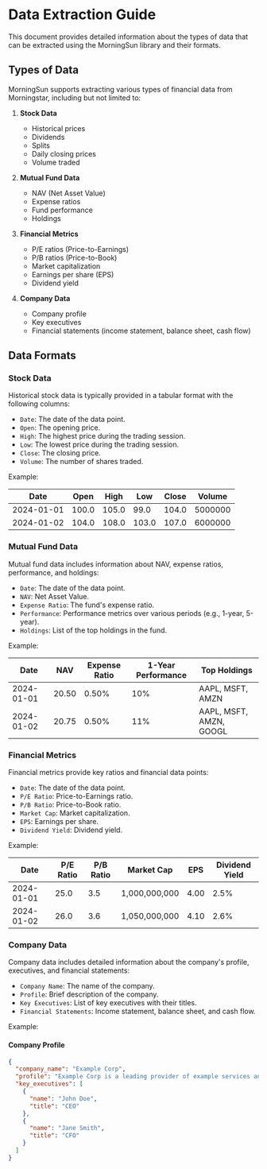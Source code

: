 # Data Extraction Guide

This document provides detailed information about the types of data that can be extracted using the MorningSun library and their formats.

## Types of Data

MorningSun supports extracting various types of financial data from Morningstar, including but not limited to:

1. **Stock Data**
    - Historical prices
    - Dividends
    - Splits
    - Daily closing prices
    - Volume traded

2. **Mutual Fund Data**
    - NAV (Net Asset Value)
    - Expense ratios
    - Fund performance
    - Holdings

3. **Financial Metrics**
    - P/E ratios (Price-to-Earnings)
    - P/B ratios (Price-to-Book)
    - Market capitalization
    - Earnings per share (EPS)
    - Dividend yield

4. **Company Data**
    - Company profile
    - Key executives
    - Financial statements (income statement, balance sheet, cash flow)

## Data Formats

### Stock Data

Historical stock data is typically provided in a tabular format with the following columns:

- `Date`: The date of the data point.
- `Open`: The opening price.
- `High`: The highest price during the trading session.
- `Low`: The lowest price during the trading session.
- `Close`: The closing price.
- `Volume`: The number of shares traded.

Example:

| Date       | Open  | High  | Low   | Close | Volume   |
|------------|-------|-------|-------|-------|----------|
| 2024-01-01 | 100.0 | 105.0 | 99.0  | 104.0 | 5000000  |
| 2024-01-02 | 104.0 | 108.0 | 103.0 | 107.0 | 6000000  |

### Mutual Fund Data

Mutual fund data includes information about NAV, expense ratios, performance, and holdings:

- `Date`: The date of the data point.
- `NAV`: Net Asset Value.
- `Expense Ratio`: The fund's expense ratio.
- `Performance`: Performance metrics over various periods (e.g., 1-year, 5-year).
- `Holdings`: List of the top holdings in the fund.

Example:

| Date       | NAV   | Expense Ratio | 1-Year Performance | Top Holdings          |
|------------|-------|---------------|--------------------|-----------------------|
| 2024-01-01 | 20.50 | 0.50%         | 10%                | AAPL, MSFT, AMZN      |
| 2024-01-02 | 20.75 | 0.50%         | 11%                | AAPL, MSFT, AMZN, GOOGL|

### Financial Metrics

Financial metrics provide key ratios and financial data points:

- `Date`: The date of the data point.
- `P/E Ratio`: Price-to-Earnings ratio.
- `P/B Ratio`: Price-to-Book ratio.
- `Market Cap`: Market capitalization.
- `EPS`: Earnings per share.
- `Dividend Yield`: Dividend yield.

Example:

| Date       | P/E Ratio | P/B Ratio | Market Cap   | EPS  | Dividend Yield |
|------------|-----------|-----------|--------------|------|----------------|
| 2024-01-01 | 25.0      | 3.5       | 1,000,000,000| 4.00 | 2.5%           |
| 2024-01-02 | 26.0      | 3.6       | 1,050,000,000| 4.10 | 2.6%           |

### Company Data

Company data includes detailed information about the company's profile, executives, and financial statements:

- `Company Name`: The name of the company.
- `Profile`: Brief description of the company.
- `Key Executives`: List of key executives with their titles.
- `Financial Statements`: Income statement, balance sheet, and cash flow.

Example:

#### Company Profile

```json
{
  "company_name": "Example Corp",
  "profile": "Example Corp is a leading provider of example services and products.",
  "key_executives": [
    {
      "name": "John Doe",
      "title": "CEO"
    },
    {
      "name": "Jane Smith",
      "title": "CFO"
    }
  ]
}

